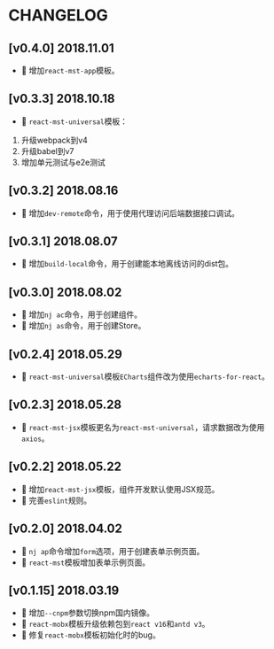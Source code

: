 # CHANGELOG

## [v0.4.0] 2018.11.01

* 🌟 增加`react-mst-app`模板。

## [v0.3.3] 2018.10.18

* 🌟 `react-mst-universal`模板：
1. 升级webpack到v4
2. 升级babel到v7
3. 增加单元测试与e2e测试

## [v0.3.2] 2018.08.16

* 🌟 增加`dev-remote`命令，用于使用代理访问后端数据接口调试。

## [v0.3.1] 2018.08.07

* 🌟 增加`build-local`命令，用于创建能本地离线访问的dist包。

## [v0.3.0] 2018.08.02

* 🌟 增加`nj ac`命令，用于创建组件。
* 🌟 增加`nj as`命令，用于创建Store。

## [v0.2.4] 2018.05.29

* 🌟 `react-mst-universal`模板`ECharts`组件改为使用`echarts-for-react`。

## [v0.2.3] 2018.05.28

* 🌟 `react-mst-jsx`模板更名为`react-mst-universal`，请求数据改为使用`axios`。

## [v0.2.2] 2018.05.22

* 🌟 增加`react-mst-jsx`模板，组件开发默认使用JSX规范。
* 🌟 完善`eslint`规则。

## [v0.2.0] 2018.04.02

* 🌟 `nj ap`命令增加`form`选项，用于创建表单示例页面。
* 🌟 `react-mst`模板增加表单示例页面。

## [v0.1.15] 2018.03.19

* 🌟 增加`--cnpm`参数切换npm国内镜像。
* 🌟 `react-mobx`模板升级依赖包到`react v16`和`antd v3`。
* 🐞 修复`react-mobx`模板初始化时的bug。